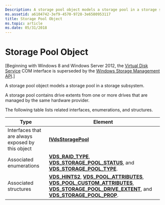```yaml
---
Description: A storage pool object models a storage pool in a storage subsystem.
ms.assetid: a6104742-3ef9-4570-9728-3e6580953117
title: Storage Pool Object
ms.topic: article
ms.date: 05/31/2018
---
```


# Storage Pool Object

\[Beginning with Windows 8 and Windows Server 2012, the [Virtual Disk Service](virtual-disk-service-portal.md) COM interface is superseded by the [Windows Storage Management API](https://docs.microsoft.com/previous-versions/windows/desktop/stormgmt/windows-storage-management-api-portal).\]

A storage pool object models a storage pool in a storage subsystem.

A storage pool contains drive extents from one or more drives that are managed by the same hardware provider.

The following table lists related interfaces, enumerations, and structures.



| Type                                              | Element                                                                                                                                                                                                                                                                                                  |
|---------------------------------------------------|----------------------------------------------------------------------------------------------------------------------------------------------------------------------------------------------------------------------------------------------------------------------------------------------------------|
| Interfaces that are always exposed by this object | [**IVdsStoragePool**](/windows/desktop/api/Vds/nn-vds-ivdsstoragepool)                                                                                                                                                                                                                                                               |
| Associated enumerations                           | [**VDS\_RAID\_TYPE**](/windows/desktop/api/Vds/ne-vds-vds_raid_type), [**VDS\_STORAGE\_POOL\_STATUS**](/windows/desktop/api/Vds/ne-vds-vds_storage_pool_status), and [**VDS\_STORAGE\_POOL\_TYPE**](/windows/desktop/api/Vds/ne-vds-vds_storage_pool_type).                                                                                                                                  |
| Associated structures                             | [**VDS\_HINTS2**](/windows/desktop/api/Vds/ns-vds-vds_hints2), [**VDS\_POOL\_ATTRIBUTES**](/windows/desktop/api/Vds/ns-vds-vds_pool_attributes), [**VDS\_POOL\_CUSTOM\_ATTRIBUTES**](/windows/desktop/api/Vds/ns-vds-vds_pool_custom_attributes), [**VDS\_STORAGE\_POOL\_DRIVE\_EXTENT**](/windows/desktop/api/Vds/ns-vds-vds_storage_pool_drive_extent), and [**VDS\_STORAGE\_POOL\_PROP**](/windows/desktop/api/Vds/ns-vds-vds_storage_pool_prop). |



 

 

 



